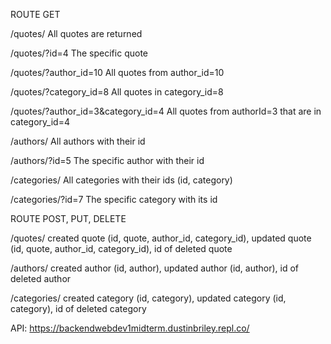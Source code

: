 ROUTE	GET

/quotes/  All quotes are returned

/quotes/?id=4	The specific quote

/quotes/?author_id=10	All quotes from author_id=10

/quotes/?category_id=8	All quotes in category_id=8

/quotes/?author_id=3&category_id=4	All quotes from authorId=3 that are in category_id=4

/authors/	All authors with their id

/authors/?id=5	The specific author with their id

/categories/	All categories with their ids (id, category)

/categories/?id=7	The specific category with its id

ROUTE	POST, PUT, DELETE

/quotes/	created quote (id, quote, author_id, category_id),	updated quote (id, quote, author_id, category_id),	id of deleted quote

/authors/	created author (id, author),	updated author (id, author),	id of deleted author

/categories/	created category (id, category),	updated category (id, category),	id of deleted category

API: https://backendwebdev1midterm.dustinbriley.repl.co/
